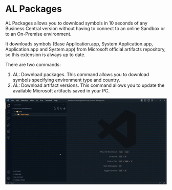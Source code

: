 # AL Packages

AL Packages allows you to download symbols in 10 seconds of any Business Central version without having to connect to an online Sandbox or to an On-Premise environment.

It downloads symbols (Base Application.app, System Application.app, Application.app and System.app) from Microsoft official artifacts repository, so this extension is always up to date.

There are two commands:

1. AL: Download packages. This command allows you to download symbols specifying environment type and country.
2. AL: Download artifact versions. This command allows you to update the available Microsoft artifacts saved in your PC.

![Alt Text](resources/gif.gif)